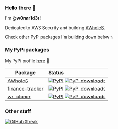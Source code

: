 ### Hello there 👋

I'm **@w0rmr1d3r** !

Dedicated to AWS Security and building [AWholeS](https://github.com/w0rmr1d3r/AWholeS).

Check other PyPi packages I'm building down below ⤵️

### My PyPi packages

My PyPi profile [here](https://pypi.org/user/w0rmr1d3r/) 🐍

| Package                                                         | Status                                                                                                                                                                                                                                         | 
|-----------------------------------------------------------------|:-----------------------------------------------------------------------------------------------------------------------------------------------------------------------------------------------------------------------------------------------|
| [AWholeS](https://github.com/w0rmr1d3r/AWholeS)                 | [![PyPI](https://img.shields.io/pypi/v/AWholeS)](https://pypi.org/project/AWholeS/) [![PyPi downloads](https://img.shields.io/pypi/dm/AWholeS?label=PyPi%20downloads)](https://pypistats.org/packages/AWholeS)                                 |
| [finance-tracker](https://github.com/w0rmr1d3r/finance-tracker) | [![PyPI](https://img.shields.io/pypi/v/finance-tracker)](https://pypi.org/project/finance-tracker/) [![PyPi downloads](https://img.shields.io/pypi/dm/finance-tracker?label=PyPi%20downloads)](https://pypistats.org/packages/finance-tracker) |
| [wr-cloner](https://github.com/w0rmr1d3r/cloner)                | [![PyPI](https://img.shields.io/pypi/v/wr-cloner)](https://pypi.org/project/wr-cloner/) [![PyPi downloads](https://img.shields.io/pypi/dm/wr-cloner?label=PyPi%20downloads)](https://pypistats.org/packages/wr-cloner)                         |

### Other stuff

[![GitHub Streak](https://streak-stats.demolab.com?user=w0rmr1d3r&theme=black-ice&hide_border=true)](https://git.io/streak-stats)
